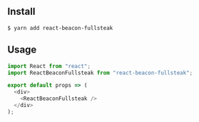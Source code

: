 ## Install

```
$ yarn add react-beacon-fullsteak
```

## Usage

```js
import React from "react";
import ReactBeaconFullsteak from "react-beacon-fullsteak";

export default props => (
  <div>
    <ReactBeaconFullsteak />
  </div>
);
```
